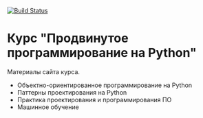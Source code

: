[![Build Status](https://travis-ci.org/mipt-cs/course-site-python3.svg?branch=master)](https://travis-ci.org/mipt-cs/course-site-python3)


# Курс "Продвинутое программирование на Python"
Материалы сайта курса.

- Объектно-ориентированное программирование на Python
- Паттерны проектирования на Python
- Практика проектирования и программирования ПО
- Машинное обучение
